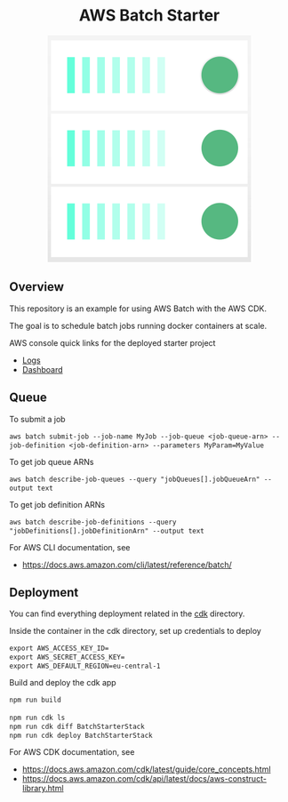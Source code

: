 <h1 align='center'>AWS Batch Starter</h1>

<p align=center>
  <img src="assets/aws-batch-starter.png" />
</p>


## Overview

This repository is an example for using AWS Batch with the AWS CDK.

The goal is to schedule batch jobs running docker containers at scale.

AWS console quick links for the deployed starter project
- [Logs](https://eu-central-1.console.aws.amazon.com/cloudwatch/home?region=eu-central-1#logsV2:log-groups/log-group/$252Faws$252Fbatch$252Fjob)
- [Dashboard](https://eu-central-1.console.aws.amazon.com/batch/v2/home?region=eu-central-1)


## Queue

To submit a job

    aws batch submit-job --job-name MyJob --job-queue <job-queue-arn> --job-definition <job-definition-arn> --parameters MyParam=MyValue

To get job queue ARNs

    aws batch describe-job-queues --query "jobQueues[].jobQueueArn" --output text

To get job definition ARNs

    aws batch describe-job-definitions --query "jobDefinitions[].jobDefinitionArn" --output text


For AWS CLI documentation, see
- https://docs.aws.amazon.com/cli/latest/reference/batch/


## Deployment

You can find everything deployment related in the [cdk](./cdk) directory.

Inside the container in the cdk directory, set up credentials to deploy

    export AWS_ACCESS_KEY_ID=
    export AWS_SECRET_ACCESS_KEY=
    export AWS_DEFAULT_REGION=eu-central-1

Build and deploy the cdk app

    npm run build

    npm run cdk ls
    npm run cdk diff BatchStarterStack
    npm run cdk deploy BatchStarterStack

For AWS CDK documentation, see
- https://docs.aws.amazon.com/cdk/latest/guide/core_concepts.html
- https://docs.aws.amazon.com/cdk/api/latest/docs/aws-construct-library.html
